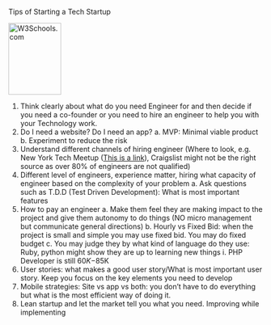 Tips of Starting a Tech Startup 

<img src="w3schools.jpg" alt="W3Schools.com" width="104" height="142">

1.	Think clearly about what do you need Engineer for and then decide if you need a co-founder or you need to hire an engineer to help you with your Technology work. 
2.	Do I need a website? Do I need an app? 
a.	MVP: Minimal viable product
b.	Experiment to reduce the risk
3.	Understand different channels of hiring engineer (Where to look, e.g. New York Tech Meetup (<a href="http://www.meetup.com/ny-tech/">This is a link</a>), Craigslist might not be the right source as over 80% of engineers are not qualified) 
4.	Different level of engineers, experience matter, hiring what capacity of engineer based on the complexity of your problem
a.	Ask questions such as T.D.D (Test Driven Development): What is most important features
5.	How to pay an engineer
a.	Make them feel they are making impact to the project and give them autonomy to do things (NO micro management but communicate general directions)
b.	Hourly vs Fixed Bid: when the project is small and simple you may use fixed bid.  You may do fixed budget
c.	You may judge they by what kind of language do they use: Ruby, python might show they are up to learning new things 
i.	PHP Developer is still $60K-$85K
6.	User stories: what makes a good user story/What is most important user story. Keep you focus on the key elements you need to develop
7.	Mobile strategies: Site vs app vs both: you don’t have to do everything but what is the most efficient way of doing it. 
8.	Lean startup and let the market tell you what you need.  Improving while implementing 

